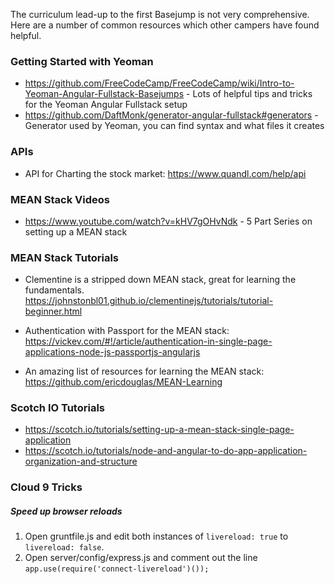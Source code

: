 The curriculum lead-up to the first Basejump is not very comprehensive.  Here are a number of common resources which other campers have found helpful.

### Getting Started with Yeoman
* https://github.com/FreeCodeCamp/FreeCodeCamp/wiki/Intro-to-Yeoman-Angular-Fullstack-Basejumps - Lots of helpful tips and tricks for the Yeoman Angular Fullstack setup
* https://github.com/DaftMonk/generator-angular-fullstack#generators - Generator used by Yeoman, you can find syntax and what files it creates

### APIs
* API for Charting the stock market: https://www.quandl.com/help/api

### MEAN Stack Videos
* https://www.youtube.com/watch?v=kHV7gOHvNdk - 5 Part Series on setting up a MEAN stack

### MEAN Stack Tutorials
* Clementine is a stripped down MEAN stack, great for learning the fundamentals.  
https://johnstonbl01.github.io/clementinejs/tutorials/tutorial-beginner.html

* Authentication with Passport for the MEAN stack:
https://vickev.com/#!/article/authentication-in-single-page-applications-node-js-passportjs-angularjs

* An amazing list of resources for learning the MEAN stack:
https://github.com/ericdouglas/MEAN-Learning

### Scotch IO Tutorials
* https://scotch.io/tutorials/setting-up-a-mean-stack-single-page-application   
* https://scotch.io/tutorials/node-and-angular-to-do-app-application-organization-and-structure

### Cloud 9 Tricks
##### Speed up browser reloads
1. Open gruntfile.js and edit both instances of `livereload: true` to `livereload: false`.
2. Open server/config/express.js and comment out the line `app.use(require('connect-livereload')());`